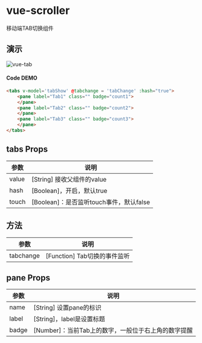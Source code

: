 # vue-scroller

移动端TAB切换组件

 ## 演示

![vue-tab](https://raw.githubusercontent.com/duanxb/vue-tab/master/vue-tab.gif)

#### Code DEMO
```html
<tabs v-model='tabShow' @tabchange = 'tabChange' :hash="true">
	<pane label="Tab1" class="" badge="count1">
	</pane>
	<pane label="Tab2" class="" badge="count2">
	</pane>
	<pane label="Tab3" class="" badge="count3">
	</pane>
</tabs>
```


## tabs Props
| 参数        	| 说明           |
| ------------- |-------------|
| value		|[String] 接收父组件的value	|
| hash          | [Boolean]，开启，默认true |
| touch       | [Boolean]：是否监听touch事件，默认false | 


## 方法

| 参数            | 说明          |
| -------------   |-------------|
| tabchange   | [Function] Tab切换的事件监听 |

## pane Props
| 参数        	| 说明           |
| ------------- |-------------|
| name		|[String] 设置pane的标识	|
| label          | [String]，label是设置标题 |
| badge       | [Number]：当前Tab上的数字，一般位于右上角的数字提醒 | 
